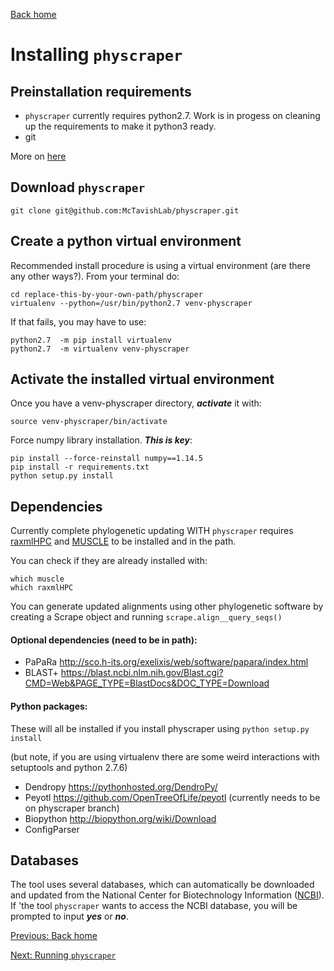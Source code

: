 [Back home](../README.md)


# Installing `physcraper`

## Preinstallation requirements

- `physcraper` currently requires python2.7.
Work is in progess on cleaning up the requirements to make it python3 ready.
- git

More on [here](../cruft/How_to_start.md)


## Download `physcraper` 

```
git clone git@github.com:McTavishLab/physcraper.git
```

## Create a python virtual environment

Recommended install procedure is using a virtual environment (are there any other ways?). From your terminal do:

```
cd replace-this-by-your-own-path/physcraper
virtualenv --python=/usr/bin/python2.7 venv-physcraper
```

If that fails, you may have to use:

```
python2.7  -m pip install virtualenv
python2.7  -m virtualenv venv-physcraper
```

## Activate the installed virtual environment
Once you have a venv-physcraper directory, **_activate_** it with:

```
source venv-physcraper/bin/activate
```

Force numpy library installation. _**This is key**_:

```
pip install --force-reinstall numpy==1.14.5
pip install -r requirements.txt
python setup.py install
```

## Dependencies

Currently complete phylogenetic updating WITH `physcraper` requires
[raxmlHPC](http://sco.h-its.org/exelixis/web/software/raxml/index.html) and [MUSCLE](install-muscle.md) to be installed and in the path.

You can check if they are already installed with:

```
which muscle
which raxmlHPC
```

You can generate updated alignments using other phylogenetic software by creating a Scrape object and running `scrape.align__query_seqs()`

#### Optional dependencies (need to be in path): 

- PaPaRa http://sco.h-its.org/exelixis/web/software/papara/index.html 
- BLAST+ https://blast.ncbi.nlm.nih.gov/Blast.cgi?CMD=Web&PAGE_TYPE=BlastDocs&DOC_TYPE=Download

#### Python packages: 
These will all be installed if you install physcraper using `python setup.py install`

(but note, if you are using virtualenv there are some weird interactions with setuptools and python 2.7.6)

- Dendropy https://pythonhosted.org/DendroPy/ 
- Peyotl https://github.com/OpenTreeOfLife/peyotl (currently needs to be on physcraper branch)
- Biopython http://biopython.org/wiki/Download
- ConfigParser 

## Databases

The tool uses several databases, which can automatically be downloaded and updated from the National Center for Biotechnology Information ([NCBI](https://www.ncbi.nlm.nih.gov/)). If 'the tool `physcraper` wants to access the NCBI database, you will be prompted to input _**yes**_ or _**no**_.

[Previous: Back home](../README.md)

[Next: Running  `physcraper`](running.md) 